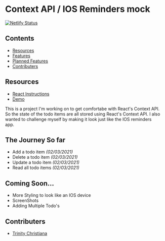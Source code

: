 # Context API / IOS Reminders mock

[![Netlify Status](https://api.netlify.com/api/v1/badges/b8b99f97-60f6-4e91-aad5-32f9870133f0/deploy-status)](https://app.netlify.com/sites/trins-todo/deploys)

## Contents
- [Resources](#resources)
- [Features](#the-journey-so-far)
- [Planned Features](#coming-soon)
- [Contributers](#contributers)


## Resources 
- [React Instructions](./instructions.md)
- [Demo](https://trins-todo.netlify.app/)

This is a project I'm working on to get comfortabe with React's Context API. So the state of the todo items are all stored using React's Context API. I also wanted to challenge myself by making it look just like the IOS reminders app. 

## The Journey So far
- Add a todo item _(02/03/2021)_
- Delete a todo item _(02/03/2021)_
- Update a todo item _(02/03/2021)_
- Read all todo items _(02/03/2021)_


## Coming Soon...
- More Styling to look like an IOS device
- ScreenShots
- Adding Multiple Todo's

## Contributers
- [Trinity Christiana](https://github.com/TrinityChristiana)
